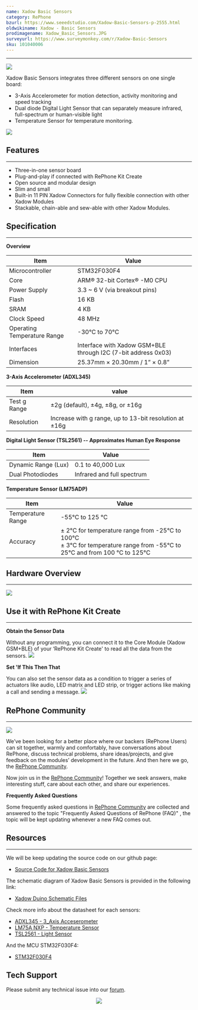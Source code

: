 ```yaml
---
name: Xadow Basic Sensors
category: RePhone
bzurl: https://www.seeedstudio.com/Xadow-Basic-Sensors-p-2555.html
oldwikiname: Xadow - Basic Sensors
prodimagename: Xadow_Basic_Sensors.JPG
surveyurl: https://www.surveymonkey.com/r/Xadow-Basic-Sensors
sku: 101040006
---
```


---
![](https://github.com/SeeedDocument/Xadow_Basic_Sensors/raw/master/images/Xadow_Basic_Sensors.JPG)

Xadow Basic Sensors integrates three different sensors on one single board:
- 3-Axis Accelerometer for motion detection, activity monitoring and speed tracking
- Dual diode Digital Light Sensor that can separately measure infrared, full-spectrum or human-visible light
- Temperature Sensor for temperature monitoring.

[![](https://github.com/SeeedDocument/Xadow_Basic_Sensors/raw/master/images/300px-Get_One_Now_Banner.png)](https://www.seeedstudio.com/Xadow-Basic-Sensors-p-2555.html)

## Features
---
- Three-in-one sensor board
- Plug-and-play if connected with RePhone Kit Create
- Open source and modular design
- Slim and small
- Built-in 11 PIN Xadow Connectors for fully flexible connection with other Xadow Modules
- Stackable, chain-able and sew-able with other Xadow Modules.

## Specification
---
**Overview**

|Item|Value|
|---|---|
|Microcontroller	|STM32F030F4
|Core|	ARM® 32-bit Cortex® -M0 CPU
|Power Supply|	3.3 ~ 6 V (via breakout pins)
|Flash	|16 KB
|SRAM|	4 KB
|Clock Speed|	48 MHz
|Operating Temperature Range	|-30°C to 70°C
|Interfaces|	Interface with Xadow GSM+BLE through I2C (7-bit address 0x03)
|Dimension	|25.37mm × 20.30mm / 1” × 0.8”

**3-Axis Accelerometer (ADXL345)**

|Item|value|
|---|---|
|Test g Range|	±2g (default), ±4g, ±8g, or ±16g
|Resolution|	Increase with g range, up to 13-bit resolution at ±16g

**Digital Light Sensor (TSL2561) -- Approximates Human Eye Response**

|Item|Value|
|---|---|
|Dynamic Range (Lux)|	0.1 to 40,000 Lux
|Dual Photodiodes	|Infrared and full spectrum

**Temperature Sensor (LM75ADP)**

|Item|Value|
|---|---|
|Temperature Range|	-55°C to 125 °C
|Accuracy	|± 2°C for temperature range from -25°C to 100°C<br>± 3°C for temperature range from -55°C to 25°C and from 100 °C to 125°C|

## Hardware Overview
---
![](https://github.com/SeeedDocument/Xadow_Basic_Sensors/raw/master/images/Xadow_Basic_Sensors.png)

## Use it with RePhone Kit Create
---
**Obtain the Sensor Data**

Without any programming, you can connect it to the Core Module (Xadow GSM+BLE) of your ‘RePhone Kit Create' to read all the data from the sensors.
![](https://github.com/SeeedDocument/Xadow_Basic_Sensors/raw/master/images/Xadow_Basic_Sensors_Sensor_Value.png)

**Set 'If This Then That**

You can also set the sensor data as a condition to trigger a series of actuators like audio, LED matrix and LED strip, or trigger actions like making a call and sending a message.
![](https://github.com/SeeedDocument/Xadow_Basic_Sensors/raw/master/images/Xadow_Basic_Sensors_Set_Sensor_Condition.png)

## RePhone Community
---
[![](https://github.com/SeeedDocument/Xadow_Basic_Sensors/raw/master/images/300px-RePhone_Community-2.png)](https://community.seeedstudio.com/discover.html?t=RePhone)

We’ve been looking for a better place where our backers (RePhone Users) can sit together, warmly and comfortably, have conversations about RePhone, discuss technical problems, share ideas/projects, and give feedback on the modules’ development in the future. And then here we go, the [RePhone Community](https://community.seeedstudio.com/discover.html?t=RePhone).

Now join us in the [RePhone Community](https://community.seeedstudio.com/discover.html?t=RePhone)! Together we seek answers, make interesting stuff, care about each other, and share our experiences.

**Frequently Asked Questions**

Some frequently asked questions in [RePhone Community](https://community.seeedstudio.com/discover.html?t=RePhone) are collected and answered to the topic "Frequently Asked Questions of RePhone (FAQ)" , the topic will be kept updating whenever a new FAQ comes out.


## Resources
---
We will be keep updating the source code on our github page:
- [Source Code for Xadow Basic Sensors](https://github.com/WayenWeng/Xadow_Basic_Sensors/)

The schematic diagram of Xadow Basic Sensors is provided in the following link:
- [Xadow Duino Schematic Files](https://github.com/SeeedDocument/Xadow_Basic_Sensors/raw/master/resources/202000745_PCBA%3BXadow%20Basic%20Sensors%20v1.0_schemic%20file.zip)

Check more info about the datasheet for each sensors:
- [ADXL345 - 3_Axis Acceserometer](https://github.com/SeeedDocument/Xadow_Basic_Sensors/raw/master/res/ADXL345-3_Axis_Acceserometer.pdf)
- [LM75A NXP - Temperature Sensor](https://github.com/SeeedDocument/Xadow_Basic_Sensors/raw/master/res/LM75A_NXP-Temperature_Sensor_.pdf)
- [TSL2561 - Light Sensor](https://github.com/SeeedDocument/Xadow_Basic_Sensors/raw/master/res/TSL2561-Light_Sensor_.pdf)

And the MCU STM32F030F4:
- [STM32F030F4](https://github.com/SeeedDocument/Xadow_Basic_Sensors/raw/master/res/STM32F030F4.pdf)

## Tech Support
Please submit any technical issue into our [forum](http://forum.seeedstudio.com/). <br /><p style="text-align:center"><a href="https://www.seeedstudio.com/act-4.html" target="_blank"><img src="https://github.com/SeeedDocument/Wiki_Banner/raw/master/new_product.jpg" /></a></p>